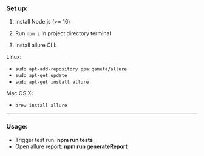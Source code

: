 ### Set up: 
1.  Install Node.js (>= 16)

2. Run `npm i` in project directory terminal

4.  Install allure CLI:
    
Linux:

- ``sudo apt-add-repository ppa:qameta/allure``
- ``sudo apt-get update``
- ``sudo apt-get install allure``

Mac OS X:

- ``brew install allure``

---
### Usage:
- Trigger test run: **npm run tests**
- Open allure report: **npm run generateReport**
